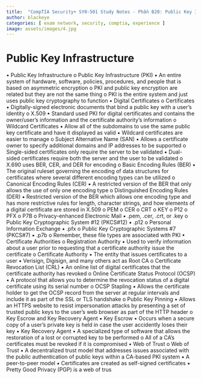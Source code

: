 ```yaml
---
title:  "CompTIA Security+ SY0-501 Study Notes - Phần B20: Public Key Infrastructure"
author: blackeye
categories: [ exam network, security, comptia, experience ]
image: assets/images/4.jpg
---
```


# Public Key Infrastructure
• Public Key Infrastructure
o Public Key Infrastructure (PKI)
▪ An entire system of hardware, software, policies, procedures, and people
that is based on asymmetric encryption
o PKI and public key encryption are related but they are not the same thing
o PKI is the entire system and just uses public key cryptography to function
• Digital Certificates
o Certificates
▪ Digitally-signed electronic documents that bind a public key with a user’s
identity
o X.509
▪ Standard used PKI for digital certificates and contains the owner/user’s
information and the certificate authority’s information
o Wildcard Certificates
▪ Allow all of the subdomains to use the same public key certificate and
have it displayed as valid
▪ Wildcard certificates are easier to manage
o Subject Alternative Name (SAN)
▪ Allows a certificate owner to specify additional domains and IP addresses
to be supported
o Single-sided certificates only require the server to be validated
▪ Dual-sided certificates require both the server and the user to be
validated
o X.690 uses BER, CER, and DER for encoding
o Basic Encoding Rules (BER)
▪ The original ruleset governing the encoding of data structures for
certificates where several different encoding types can be utilized
o Canonical Encoding Rules (CER)
▪ A restricted version of the BER that only allows the use of only one
encoding type
o Distinguished Encoding Rules (DER)
▪ Restricted version of the BER which allows one encoding type and has
more restrictive rules for length, character strings, and how elements of a
digital certificate are stored in X.509
o PEM
o CER
o CRT
o KEY
o P12
o PFX
o P7B
o Privacy-enhanced Electronic Mail
▪ .pem, .cer, .crt, or .key
o Public Key Cryptographic System #12 (PKCS#12)
▪ .p12
o Personal Information Exchange
▪ .pfx
o Public Key Cryptographic Systems #7 (PKCS#7)
▪ .p7b
o Remember, these file types are associated with PKI
• Certificate Authorities
o Registration Authority
▪ Used to verify information about a user prior to requesting that a
certificate authority issue the certificate
o Certificate Authority
▪ The entity that issues certificates to a user
▪ Verisign, Digisign, and many others act as Root CA
o Certificate Revocation List (CRL)
▪ An online list of digital certificates that the certificate authority has
revoked
o Online Certificate Status Protocol (OCSP)
▪ A protocol that allows you to determine the revocation status of a digital
certificate using its serial number
o OCSP Stapling
▪ Allows the certificate holder to get the OCSP record from the server at
regular intervals and include it as part of the SSL or TLS handshake
o Public Key Pinning
▪ Allows an HTTPS website to resist impersonation attacks by presenting a
set of trusted public keys to the user’s web browser as part of the HTTP
header
o Key Escrow and Key Recovery Agent
▪ Key Escrow
• Occurs when a secure copy of a user’s private key is held in case
the user accidently loses their key
▪ Key Recovery Agent
• A specialized type of software that allows the restoration of a lost
or corrupted key to be performed
o All of a CA’s certificates must be revoked if it is compromised
• Web of Trust
o Web of Trust
▪ A decentralized trust model that addresses issues associated with the
public authentication of public keys within a CA-based PKI system
▪ A peer-to-peer model
▪ Certificates are created as self-signed certificates
▪ Pretty Good Privacy (PGP) is a web of trus